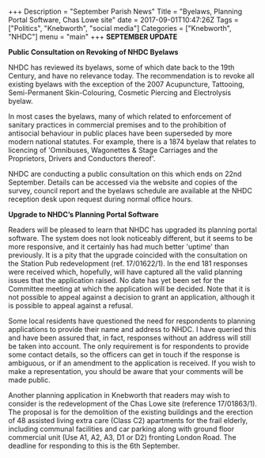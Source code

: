 +++
Description = "September Parish News"
Title = "Byelaws, Planning Portal Software, Chas Lowe site"
date = 2017-09-01T10:47:26Z
Tags = ["Politics", "Knebworth", "social media"]
Categories = ["Knebworth", "NHDC"]
menu = "main"
+++
**SEPTEMBER UPDATE**

**Public Consultation on Revoking of NHDC Byelaws**

NHDC has reviewed its byelaws, some of which date back to the 19th
Century, and have no relevance today. The recommendation is to revoke
all existing byelaws with the exception of the 2007 Acupuncture,
Tattooing, Semi-Permanent Skin-Colouring, Cosmetic Piercing and
Electrolysis byelaw.

In most cases the byelaws, many of which related to enforcement of
sanitary practices in commercial premises and to the prohibition of
antisocial behaviour in public places have been superseded by more
modern national statutes. For example, there is a 1874 byelaw that
relates to licencing of 'Omnibuses, Wagonettes & Stage Carriages and the
Proprietors, Drivers and Conductors thereof'.

NHDC are conducting a public consultation on this which ends on 22nd
September. Details can be accessed via the website and copies of the
survey, council report and the byelaws schedule are available at the
NHDC reception desk upon request during normal office hours.

**Upgrade to NHDC’s Planning Portal Software**

Readers will be pleased to learn that NHDC has upgraded its planning
portal software. The system does not look noticeably different, but it
seems to be more responsive, and it certainly has had much better
'uptime' than previously. It is a pity that the upgrade coincided with
the consultation on the Station Pub redevelopment (ref. 17/01622/1). In
the end 181 responses were received which, hopefully, will have captured
all the valid planning issues that the application raised. No date has
yet been set for the Committee meeting at which the application will be
decided. Note that it is not possible to appeal against a decision to
grant an application, although it is possible to appeal against a
refusal.

Some local residents have questioned the need for respondents to
planning applications to provide their name and address to NHDC. I have
queried this and have been assured that, in fact, responses without an
address will still be taken into account. The only requirement is for
respondents to provide some contact details, so the officers can get in
touch if the response is ambiguous, or if an amendment to the
application is received. If you wish to make a representation, you
should be aware that your comments will be made public.

Another planning application in Knebworth that readers may wish to
consider is the redevelopment of the Chas Lowe site (reference
17/01863/1). The proposal is for the demolition of the existing
buildings and the erection of 48 assisted living extra care (Class C2)
apartments for the frail elderly, including communal facilities and car
parking along with ground floor commercial unit (Use A1, A2, A3, D1 or
D2) fronting London Road. The deadline for responding to this is the 6th
September.
